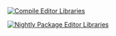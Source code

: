 [![Compile Editor Libraries](https://github.com/qanzonatore/test_devops/actions/workflows/main.yml/badge.svg)](https://github.com/qanzonatore/test_devops/actions/workflows/main.yml)

[![Nightly Package Editor Libraries](https://github.com/qanzonatore/test_devops/actions/workflows/NIGHT.yml/badge.svg)](https://github.com/qanzonatore/test_devops/actions/workflows/NIGHT.yml)
